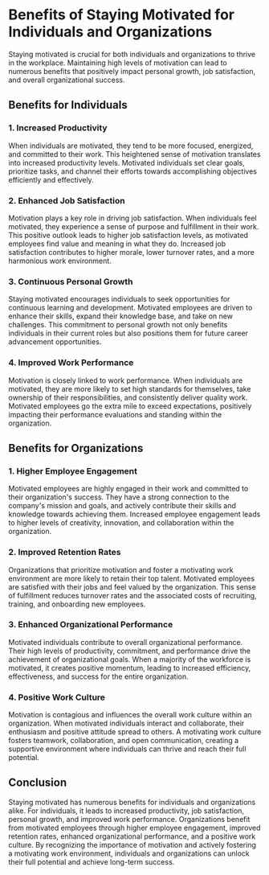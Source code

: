 # Benefits of Staying Motivated for Individuals and Organizations

Staying motivated is crucial for both individuals and organizations to thrive in the workplace. Maintaining high levels of motivation can lead to numerous benefits that positively impact personal growth, job satisfaction, and overall organizational success.

## Benefits for Individuals

### 1\. Increased Productivity

When individuals are motivated, they tend to be more focused, energized, and committed to their work. This heightened sense of motivation translates into increased productivity levels. Motivated individuals set clear goals, prioritize tasks, and channel their efforts towards accomplishing objectives efficiently and effectively.

### 2\. Enhanced Job Satisfaction

Motivation plays a key role in driving job satisfaction. When individuals feel motivated, they experience a sense of purpose and fulfillment in their work. This positive outlook leads to higher job satisfaction levels, as motivated employees find value and meaning in what they do. Increased job satisfaction contributes to higher morale, lower turnover rates, and a more harmonious work environment.

### 3\. Continuous Personal Growth

Staying motivated encourages individuals to seek opportunities for continuous learning and development. Motivated employees are driven to enhance their skills, expand their knowledge base, and take on new challenges. This commitment to personal growth not only benefits individuals in their current roles but also positions them for future career advancement opportunities.

### 4\. Improved Work Performance

Motivation is closely linked to work performance. When individuals are motivated, they are more likely to set high standards for themselves, take ownership of their responsibilities, and consistently deliver quality work. Motivated employees go the extra mile to exceed expectations, positively impacting their performance evaluations and standing within the organization.

## Benefits for Organizations

### 1\. Higher Employee Engagement

Motivated employees are highly engaged in their work and committed to their organization's success. They have a strong connection to the company's mission and goals, and actively contribute their skills and knowledge towards achieving them. Increased employee engagement leads to higher levels of creativity, innovation, and collaboration within the organization.

### 2\. Improved Retention Rates

Organizations that prioritize motivation and foster a motivating work environment are more likely to retain their top talent. Motivated employees are satisfied with their jobs and feel valued by the organization. This sense of fulfillment reduces turnover rates and the associated costs of recruiting, training, and onboarding new employees.

### 3\. Enhanced Organizational Performance

Motivated individuals contribute to overall organizational performance. Their high levels of productivity, commitment, and performance drive the achievement of organizational goals. When a majority of the workforce is motivated, it creates positive momentum, leading to increased efficiency, effectiveness, and success for the entire organization.

### 4\. Positive Work Culture

Motivation is contagious and influences the overall work culture within an organization. When motivated individuals interact and collaborate, their enthusiasm and positive attitude spread to others. A motivating work culture fosters teamwork, collaboration, and open communication, creating a supportive environment where individuals can thrive and reach their full potential.

## Conclusion

Staying motivated has numerous benefits for individuals and organizations alike. For individuals, it leads to increased productivity, job satisfaction, personal growth, and improved work performance. Organizations benefit from motivated employees through higher employee engagement, improved retention rates, enhanced organizational performance, and a positive work culture. By recognizing the importance of motivation and actively fostering a motivating work environment, individuals and organizations can unlock their full potential and achieve long-term success.
